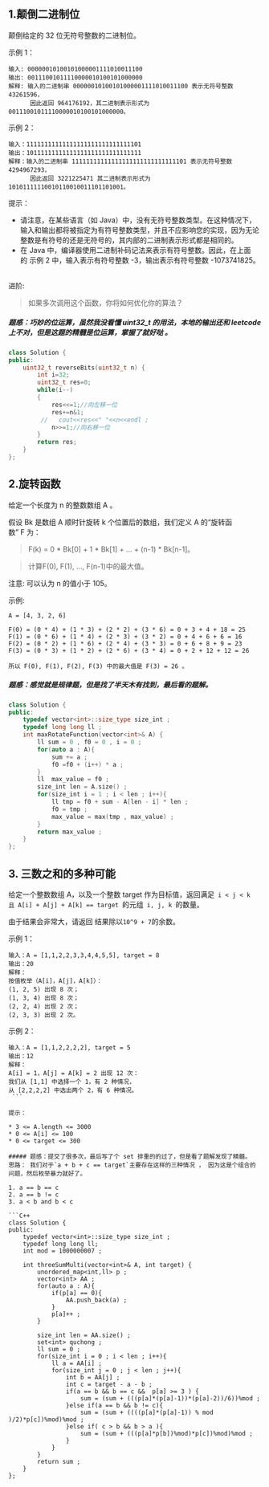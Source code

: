 ## 1.颠倒二进制位
颠倒给定的 32 位无符号整数的二进制位。

示例 1：
```
输入: 00000010100101000001111010011100
输出: 00111001011110000010100101000000
解释: 输入的二进制串 00000010100101000001111010011100 表示无符号整数 43261596，
      因此返回 964176192，其二进制表示形式为 00111001011110000010100101000000。
```
示例 2：
```
输入：11111111111111111111111111111101
输出：10111111111111111111111111111111
解释：输入的二进制串 11111111111111111111111111111101 表示无符号整数 4294967293，
      因此返回 3221225471 其二进制表示形式为 10101111110010110010011101101001。
```

提示：

* 请注意，在某些语言（如 Java）中，没有无符号整数类型。在这种情况下，输入和输出都将被指定为有符号整数类型，并且不应影响您的实现，因为无论整数是有符号的还是无符号的，其内部的二进制表示形式都是相同的。
* 在 Java 中，编译器使用二进制补码记法来表示有符号整数。因此，在上面的 示例 2 中，输入表示有符号整数 -3，输出表示有符号整数 -1073741825。
 

进阶:
> 如果多次调用这个函数，你将如何优化你的算法？

##### 题感：巧妙的位运算，虽然我没看懂 uint32_t 的用法，本地的输出还和 leetcode 上不对，但是这题的精髓是位运算，掌握了就好哒 。 
```C++
class Solution {
public:
    uint32_t reverseBits(uint32_t n) {
        int i=32;
        uint32_t res=0;
        while(i--)
        {
            res<<=1;//向左移一位
            res+=n&1;
         //   cout<<res<<" "<<n<<endl ; 
            n>>=1;//向右移一位
        }
        return res;
    }
};
```
## 2.旋转函数

给定一个长度为 n 的整数数组 A 。

假设 Bk 是数组 A 顺时针旋转 k 个位置后的数组，我们定义 A 的“旋转函数” F 为：

> F(k) = 0 * Bk[0] + 1 * Bk[1] + ... + (n-1) * Bk[n-1]。

> 计算F(0), F(1), ..., F(n-1)中的最大值。

注意:
可以认为 n 的值小于 105。

示例:
```
A = [4, 3, 2, 6]

F(0) = (0 * 4) + (1 * 3) + (2 * 2) + (3 * 6) = 0 + 3 + 4 + 18 = 25
F(1) = (0 * 6) + (1 * 4) + (2 * 3) + (3 * 2) = 0 + 4 + 6 + 6 = 16
F(2) = (0 * 2) + (1 * 6) + (2 * 4) + (3 * 3) = 0 + 6 + 8 + 9 = 23
F(3) = (0 * 3) + (1 * 2) + (2 * 6) + (3 * 4) = 0 + 2 + 12 + 12 = 26

所以 F(0), F(1), F(2), F(3) 中的最大值是 F(3) = 26 。
```
##### 题感：感觉就是规律题，但是找了半天木有找到，最后看的题解。
```C++
class Solution {
public:
    typedef vector<int>::size_type size_int ; 
    typedef long long ll ; 
    int maxRotateFunction(vector<int>& A) {
        ll sum = 0 , f0 = 0 , i = 0 ; 
        for(auto a : A){
            sum += a ;
            f0 =f0 + (i++) * a ;  
        }
        ll  max_value = f0 ; 
        size_int len = A.size() ; 
        for(size_int i = 1 ; i < len ; i++){
            ll tmp = f0 + sum - A[len - i] * len ;
            f0 = tmp ; 
            max_value = max(tmp , max_value) ;   
        }
        return max_value ; 
    }
};
```
## 3. 三数之和的多种可能
给定一个整数数组 A，以及一个整数 target 作为目标值，返回满足` i < j < k 且 A[i] + A[j] + A[k] == target `的元组` i, j, k `的数量。

由于结果会非常大，请返回 结果除以` 10^9 + 7 `的余数。

示例 1：
```
输入：A = [1,1,2,2,3,3,4,4,5,5], target = 8
输出：20
解释：
按值枚举（A[i]，A[j]，A[k]）：
(1, 2, 5) 出现 8 次；
(1, 3, 4) 出现 8 次；
(2, 2, 4) 出现 2 次；
(2, 3, 3) 出现 2 次。
```
示例 2：
```
输入：A = [1,1,2,2,2,2], target = 5
输出：12
解释：
A[i] = 1，A[j] = A[k] = 2 出现 12 次：
我们从 [1,1] 中选择一个 1，有 2 种情况，
从 [2,2,2,2] 中选出两个 2，有 6 种情况。
 ```

提示：

* 3 <= A.length <= 3000
* 0 <= A[i] <= 100
* 0 <= target <= 300

##### 题感：提交了很多次，最后写了个 set 排重的的过了，但是看了题解发现了精髓。
思路： 我们对于`a + b + c == target`主要存在这样的三种情况 ， 因为这是个组合的问题，然后枚举暴力就好了。

1. a == b == c
2. a == b != c
3. a < b and b < c 

```C++
class Solution {
public:
    typedef vector<int>::size_type size_int ; 
    typedef long long ll; 
    int mod = 1000000007 ;  

    int threeSumMulti(vector<int>& A, int target) {
        unordered_map<int,ll> p ;
        vector<int> AA ; 
        for(auto a : A){
            if(p[a] == 0){
                AA.push_back(a) ; 
            }
            p[a]++ ; 
        }

        size_int len = AA.size() ; 
        set<int> quchong ; 
        ll sum = 0 ; 
        for(size_int i = 0 ; i < len ; i++){
            ll a = AA[i] ; 
            for(size_int j = 0 ; j < len ; j++){
                int b = AA[j] ; 
                int c = target - a - b ; 
                if(a == b && b == c &&  p[a] >= 3 ) {
                    sum = (sum + (((p[a]*(p[a]-1))*(p[a]-2))/6))%mod ; 
                }else if(a == b && b != c){
                    sum = (sum + ((((p[a]*(p[a]-1)) % mod )/2)*p[c])%mod)%mod ; 
                }else if( c > b && b > a ){
                    sum = (sum + (((p[a]*p[b])%mod)*p[c])%mod)%mod ; 
                }
            }
        }
        return sum ; 
    }
};
```